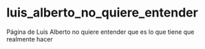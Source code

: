 # luis_alberto_no_quiere_entender
Página de Luis Alberto no quiere entender que es lo que tiene que realmente hacer
